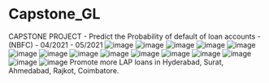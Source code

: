 # Capstone_GL
CAPSTONE PROJECT - Predict the Probability of default of loan accounts - (NBFC) - 04/2021 - 05/2021
![image](https://user-images.githubusercontent.com/64334748/143783731-74bed1e2-f5a2-415e-9ad8-53fcf6e6d203.png)
![image](https://user-images.githubusercontent.com/64334748/143783738-08e63194-0731-464c-a25e-6678cf0764f6.png)
![image](https://user-images.githubusercontent.com/64334748/143783742-ac5649d1-8f73-48ee-810c-d214d4927a5d.png)
![image](https://user-images.githubusercontent.com/64334748/143783746-d311694d-c52b-4939-adca-369e0c45bfe0.png)
![image](https://user-images.githubusercontent.com/64334748/143783749-1ad9126b-fdf4-4542-88ac-421f55f0f9f1.png)
![image](https://user-images.githubusercontent.com/64334748/143783755-0ef6f969-4205-4151-b276-676cc4a2d72c.png)
![image](https://user-images.githubusercontent.com/64334748/143783758-018e34f0-0d30-4a1a-8d24-0a979c5a8bad.png)
![image](https://user-images.githubusercontent.com/64334748/143783768-1a4f109a-1339-45da-b9ee-cfcbe377936c.png)
![image](https://user-images.githubusercontent.com/64334748/143783783-6d6a5e52-13d3-4241-831f-21fd9dfebd32.png)
![image](https://user-images.githubusercontent.com/64334748/143783787-6800e707-0a7d-4f5a-bf86-45e1e4590ce2.png)
![image](https://user-images.githubusercontent.com/64334748/143783791-de7153d3-3491-4b7d-ae6a-c730c4b8df9e.png)
![image](https://user-images.githubusercontent.com/64334748/143783793-488752c2-e21d-4537-8757-2ba86d781c01.png)
![image](https://user-images.githubusercontent.com/64334748/143783797-df592214-c4c8-4cd3-9833-bb951ea0a9c6.png)
![image](https://user-images.githubusercontent.com/64334748/143783802-f3503733-588d-47e3-a6c2-2f1db063c5e5.png)
![image](https://user-images.githubusercontent.com/64334748/143783807-86659a5a-2414-46f2-9c69-99fe9476cc7a.png)
Promote more LAP loans in Hyderabad, Surat, Ahmedabad, Rajkot, Coimbatore.
